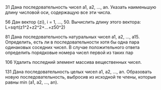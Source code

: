 31
Дана последовательность чисел а1, а2, ..., an. Указать наименьшую длину числовой оси, содержащую все эти числа.

56
Дан вектор {zi}, i = 1, ..., 50. Вычислить длину этого вектора:
L=sqrt(z1^2+z2^2+...+z50^2)

81
Дана последовательность натуральных чисел а1, a2, ..., а15. Определить, есть ли в последовательности хотя бы одна пара одинаковых соседних чисел. В случае положительного ответа определить порядковые номера чисел первой из таких пар

106
Удалить последний элемент массива вещественных чисел.

131
Дана последовательность целых чисел а1, а2, ..., an. Образовать новую последовательность, выбросив из исходной те члены, которые равны min (а1, а2, ..., an).